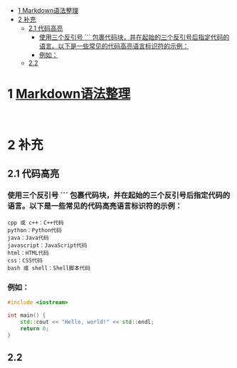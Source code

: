 - [1 Markdown语法整理](#1-markdown语法整理)
- [2 补充](#2-补充)
  - [2.1 代码高亮](#21-代码高亮)
    - [使用三个反引号 \`\`\` 包裹代码块，并在起始的三个反引号后指定代码的语言。以下是一些常见的代码高亮语言标识符的示例：](#使用三个反引号--包裹代码块并在起始的三个反引号后指定代码的语言以下是一些常见的代码高亮语言标识符的示例)
    - [例如：](#例如)
  - [2.2](#22)


# 1 [Markdown语法整理](https://htmlpreview.github.io/?https://github.com/apanda-xu/documents/blob/main/markdown.html)
<br>

# 2 补充
## 2.1 代码高亮
### 使用三个反引号 ``` 包裹代码块，并在起始的三个反引号后指定代码的语言。以下是一些常见的代码高亮语言标识符的示例：
    cpp 或 c++：C++代码
    python：Python代码
    java：Java代码
    javascript：JavaScript代码
    html：HTML代码
    css：CSS代码
    bash 或 shell：Shell脚本代码
### 例如：
```c++
#include <iostream>

int main() {
    std::cout << "Hello, world!" << std::endl;
    return 0;
}
```
## 2.2